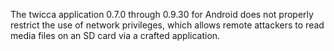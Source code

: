 The twicca application 0.7.0 through 0.9.30 for Android does not properly restrict the use of network privileges, which allows remote attackers to read media files on an SD card via a crafted application.